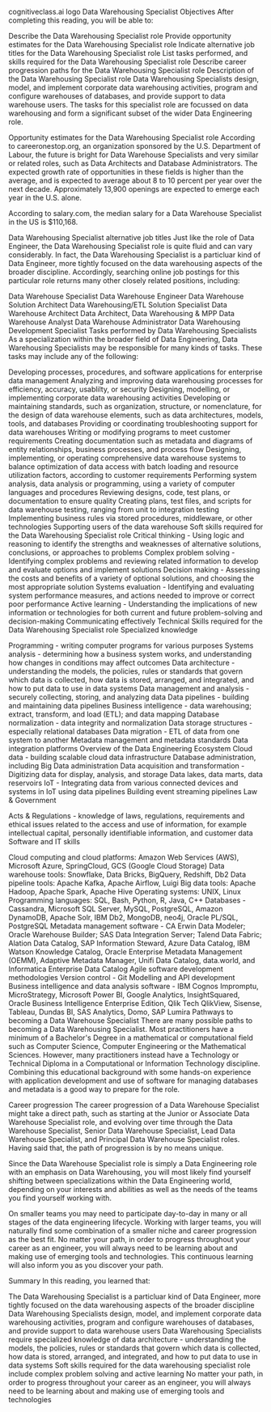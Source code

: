 cognitiveclass.ai logo
Data Warehousing Specialist
Objectives
After completing this reading, you will be able to:

Describe the Data Warehousing Specialist role
Provide opportunity estimates for the Data Warehousing Specialist role
Indicate alternative job titles for the Data Warehousing Specialist role
List tasks performed, and skills required for the Data Warehousing Specialist role
Describe career progression paths for the Data Warehousing Specialist role
Description of the Data Warehousing Specialist role
Data Warehousing Specialists design, model, and implement corporate data warehousing activities, program and configure warehouses of databases, and provide support to data warehouse users. The tasks for this specialist role are focussed on data warehousing and form a significant subset of the wider Data Engineering role.

Opportunity estimates for the Data Warehousing Specialist role
According to careeronestop.org, an organization sponsored by the U.S. Department of Labour, the future is bright for Data Warehouse Specialists and very similar or related roles, such as Data Architects and Database Administrators. The expected growth rate of opportunities in these fields is higher than the average, and is expected to average about 8 to 10 percent per year over the next decade. Approximately 13,900 openings are expected to emerge each year in the U.S. alone.

According to salary.com, the median salary for a Data Warehouse Specialist in the US is $110,168.

Data Warehousing Specialist alternative job titles
Just like the role of Data Engineer, the Data Warehousing Specialist role is quite fluid and can vary considerably. In fact, the Data Warehousing Specialist is a particluar kind of Data Engineer, more tightly focused on the data warehousing aspects of the broader discipline. Accordingly, searching online job postings for this particular role returns many other closely related positions, including:

Data Warehouse Specialist
Data Warehouse Engineer
Data Warehouse Solution Architect
Data Warehousing/ETL Solution Specialist
Data Warehouse Architect
Data Architect, Data Warehousing & MPP
Data Warehouse Analyst
Data Warehouse Administrator
Data Warehousing Development Specialist
Tasks performed by Data Warehousing Specialists
As a specialization within the broader field of Data Engineering, Data Warehousing Specialists may be responsible for many kinds of tasks. These tasks may include any of the following:

Developing processes, procedures, and software applications for enterprise data management
Analyzing and improving data warehousing processes for efficiency, accuracy, usablilty, or security
Designing, modelling, or implementing corporate data warehousing activities
Developing or maintaining standards, such as organization, structure, or nomenclature, for the design of data warehouse elements, such as data architectures, models, tools, and databases
Providing or coordinating troubleshooting support for data warehouses
Writing or modifying programs to meet customer requirements
Creating documentation such as metadata and diagrams of entity relationships, business processes, and process flow
Designing, implementing, or operating comprehensive data warehouse systems to balance optimization of data access with batch loading and resource utilization factors, according to customer requirements
Performing system analysis, data analysis or programming, using a variety of computer languages and procedures
Reviewing designs, code, test plans, or documentation to ensure quality
Creating plans, test files, and scripts for data warehouse testing, ranging from unit to integration testing
Implementing business rules via stored procedures, middleware, or other technologies
Supporting users of the data warehouse
Soft skills required for the Data Warehousing Specialist role
Critical thinking - Using logic and reasoning to identify the strengths and weaknesses of alternative solutions, conclusions, or approaches to problems
Complex problem solving - Identifying complex problems and reviewing related information to develop and evaluate options and implement solutions
Decision making - Assessing the costs and benefits of a variety of optional solutions, and choosing the most appropriate solution
Systems evaluation - Identifying and evaluating system performance measures, and actions needed to improve or correct poor performance
Active learning - Understanding the implications of new information or technologies for both current and future problem-solving and decision-making
Communicating effectively
Technical Skills required for the Data Warehousing Specialist role
Specialized knowledge

Programming - writing computer programs for various purposes
Systems analysis - determining how a business system works, and understanding how changes in conditions may affect outcomes
Data architecture - understanding the models, the policies, rules or standards that govern which data is collected, how data is stored, arranged, and integrated, and how to put data to use in data systems
Data management and analysis - securely collecting, storing, and analyzing data
Data pipelines - building and maintaining data pipelines
Business intelligence - data warehousing; extract, transform, and load (ETL); and data mapping
Database normalization - data integrity and normalization
Data storage structures - especially relational databases
Data migration - ETL of data from one system to another
Metadata management and metadata standards
Data integration platforms
Overview of the Data Engineering Ecosystem
Cloud data - building scalable cloud data infrastructure
Database administration, including Big Data administration
Data acquisition and transformation - Digitizing data for display, analysis, and storage
Data lakes, data marts, data reservoirs
IoT - Integrating data from various connected devices and systems in IoT using data pipelines
Building event streaming pipelines
Law & Government

Acts & Regulations - knowledge of laws, regulations, requirements and ethical issues related to the access and use of information, for example intellectual capital, personally identifiable information, and customer data
Software and IT skills

Cloud computing and cloud platforms: Amazon Web Services (AWS), Microsoft Azure, SpringCloud, GCS (Google Cloud Storage)
Data warehouse tools: Snowflake, Data Bricks, BigQuery, Redshift, Db2
Data pipeline tools: Apache Kafka, Apache Airflow, Luigi
Big data tools: Apache Hadoop, Apache Spark, Apache Hive
Operating systems: UNIX, Linux
Programming languages: SQL, Bash, Python, R, Java, C++
Databases - Cassandra, Microsoft SQL Server, MySQL, PostgreSQL, Amazon DynamoDB, Apache Solr, IBM Db2, MongoDB, neo4j, Oracle PL/SQL, PostgreSQL
Metadata management software - CA Erwin Data Modeler; Oracle Warehouse Builder; SAS Data Integration Server; Talend Data Fabric; Alation Data Catalog, SAP Information Steward, Azure Data Catalog, IBM Watson Knowledge Catalog, Oracle Enterprise Metadata Management (OEMM), Adaptive Metadata Manager, Unifi Data Catalog, data.world, and Informatica Enterprise Data Catalog
Agile software development methodologies
Version control - Git
Modelling and API development
Business intelligence and data analysis software - IBM Cognos Impromptu, MicroStrategy, Microsoft Power BI, Google Analytics, InsightSquared, Oracle Business Intelligence Enterprise Edition, Qlik Tech QlikView, ‎Sisense, ‎Tableau, ‎Dundas BI, ‎SAS Analytics, Domo, SAP Lumira
Pathways to becoming a Data Warehouse Specialist
There are many possible paths to becoming a Data Warehousing Specialist. Most practitioners have a minimum of a Bachelor's Degree in a mathematical or computational field such as Computer Science, Computer Engineering or the Mathematical Sciences. However, many practitioners instead have a Technology or Technical Diploma in a Computational or Information Technology discipline. Combining this educational background with some hands-on experience with application development and use of software for managing databases and metadata is a good way to prepare for the role.

Career progression
The career progression of a Data Warehouse Specialist might take a direct path, such as starting at the Junior or Associate Data Warehouse Specialist role, and evolving over time through the Data Warehouse Specialist, Senior Data Warehouse Specialist, Lead Data Warehouse Specialist, and Principal Data Warehouse Specialist roles. Having said that, the path of progression is by no means unique.

Since the Data Warehouse Specialist role is simply a Data Engineering role with an emphasis on Data Warehousing, you will most likely find yourself shifting between specializations within the Data Engineering world, depending on your interests and abilities as well as the needs of the teams you find yourself working with.

On smaller teams you may need to participate day-to-day in many or all stages of the data engineering lifecycle. Working with larger teams, you will naturally find some combination of a smaller niche and career progression as the best fit. No matter your path, in order to progress throughout your career as an engineer, you will always need to be learning about and making use of emerging tools and technologies. This continuous learning will also inform you as you discover your path.

Summary
In this reading, you learned that:

The Data Warehousing Specialist is a particluar kind of Data Engineer, more tightly focused on the data warehousing aspects of the broader discipline
Data Warehousing Specialists design, model, and implement corporate data warehousing activities, program and configure warehouses of databases, and provide support to data warehouse users
Data Warehousing Specialists require specialized knowledge of data architecture - understanding the models, the policies, rules or standards that govern which data is collected, how data is stored, arranged, and integrated, and how to put data to use in data systems
Soft skills required for the data warehousing specialist role include complex problem solving and active learning
No matter your path, in order to progress throughout your career as an engineer, you will always need to be learning about and making use of emerging tools and technologies